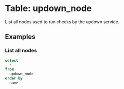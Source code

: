# Table: updown_node

List all nodes used to run checks by the updown service.

## Examples

### List all nodes

```sql
select
  *
from
  updown_node
order by
  name
```
